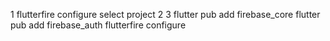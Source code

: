 1
flutterfire configure
select project
2
3
flutter pub add firebase_core
flutter pub add firebase_auth
flutterfire configure

